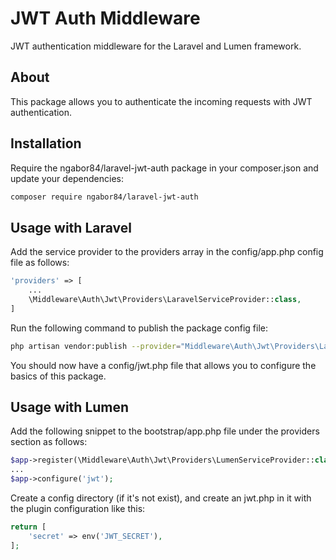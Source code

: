 
# JWT Auth Middleware
JWT authentication middleware for the Laravel and Lumen framework.

## About
This package allows you to authenticate the incoming requests with JWT authentication.

## Installation
Require the ngabor84/laravel-jwt-auth package in your composer.json and update your dependencies:
```bash
composer require ngabor84/laravel-jwt-auth
```

## Usage with Laravel
Add the service provider to the providers array in the config/app.php config file as follows:
```php
'providers' => [
    ...
    \Middleware\Auth\Jwt\Providers\LaravelServiceProvider::class,
]
```
Run the following command to publish the package config file:
```bash
php artisan vendor:publish --provider="Middleware\Auth\Jwt\Providers\LaravelServiceProvider"
```
You should now have a config/jwt.php file that allows you to configure the basics of this package.

## Usage with Lumen
Add the following snippet to the bootstrap/app.php file under the providers section as follows:
```php
$app->register(\Middleware\Auth\Jwt\Providers\LumenServiceProvider::class);
...
$app->configure('jwt');
```

Create a config directory (if it's not exist), and create an jwt.php in it with the plugin configuration like this:
```php
return [
    'secret' => env('JWT_SECRET'),
];
```
